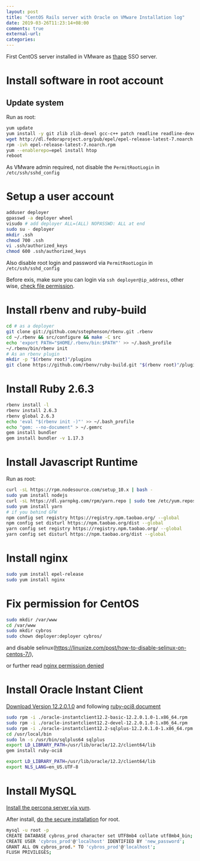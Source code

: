 ```yaml
---
layout: post
title: "CentOS Rails server with Oracle on VMware Installation log"
date: 2019-03-26T11:23:14+08:00
comments: true
external-url:
categories:
---
```



First CentOS server installed in VMware as [thape](https://github.com/thape-cn/oauth2id) SSO server.

# Install software in root account

## Update system

Run as root:

```bash
yum update
yum install -y git zlib zlib-devel gcc-c++ patch readline readline-devel libyaml-devel libffi-devel openssl-devel make bzip2 autoconf automake libtool bison curl sqlite-devel
wget http://dl.fedoraproject.org/pub/epel/epel-release-latest-7.noarch.rpm
rpm -ivh epel-release-latest-7.noarch.rpm
yum --enablerepo=epel install htop
reboot
```

As VMware admin required, not disable the `PermitRootLogin` in `/etc/ssh/sshd_config`

# Setup a user account

```bash
adduser deployer
gpasswd -a deployer wheel
visudo # add deployer ALL=(ALL) NOPASSWD: ALL at end
sudo su - deployer
mkdir .ssh
chmod 700 .ssh
vi .ssh/authorized_keys
chmod 600 .ssh/authorized_keys
```

Also disable root login and password via `PermitRootLogin` in `/etc/ssh/sshd_config`

Before exis, make sure you can login via `ssh deployer@ip_address`, other wise, [check file permission](https://unix.stackexchange.com/a/36687/303385).

# Install rbenv and ruby-build

```bash
cd # as a deployer
git clone git://github.com/sstephenson/rbenv.git .rbenv
cd ~/.rbenv && src/configure && make -C src
echo 'export PATH="$HOME/.rbenv/bin:$PATH"' >> ~/.bash_profile
~/.rbenv/bin/rbenv init
# As an rbenv plugin
mkdir -p "$(rbenv root)"/plugins
git clone https://github.com/rbenv/ruby-build.git "$(rbenv root)"/plugins/ruby-build
```

# Install Ruby 2.6.3

```bash
rbenv install -l
rbenv install 2.6.3
rbenv global 2.6.3
echo 'eval "$(rbenv init -)"' >> ~/.bash_profile
echo "gem: --no-document" > ~/.gemrc
gem install bundler
gem install bundler -v 1.17.3
```

# Install Javascript Runtime

Run as root:

```bash
curl -sL https://rpm.nodesource.com/setup_10.x | bash -
sudo yum install nodejs
curl -sL https://dl.yarnpkg.com/rpm/yarn.repo | sudo tee /etc/yum.repos.d/yarn.repo
sudo yum install yarn
# if you behind GFW
npm config set registry https://registry.npm.taobao.org/ --global
npm config set disturl https://npm.taobao.org/dist --global
yarn config set registry https://registry.npm.taobao.org/ --global
yarn config set disturl https://npm.taobao.org/dist --global
```

# Install nginx

```bash
sudo yum install epel-release
sudo yum install nginx
```

# Fix permission for CentOS

```bash
sudo mkdir /var/www
cd /var/www
sudo mkdir cybros
sudo chown deployer:deployer cybros/
```

and disable selinux(https://linuxize.com/post/how-to-disable-selinux-on-centos-7/),

or further read [nginx permission denied](https://stackoverflow.com/questions/23948527/13-permission-denied-while-connecting-to-upstreamnginx)

# Install Oracle Instant Client

[Download Version 12.2.0.1.0](https://www.oracle.com/technetwork/topics/linuxx86-64soft-092277.html) and following [ruby-oci8 document](https://github.com/kubo/ruby-oci8/blob/master/docs/install-instant-client.md#install-oracle-instant-client-packages)

```bash
sudo rpm -i ./oracle-instantclient12.2-basic-12.2.0.1.0-1.x86_64.rpm
sudo rpm -i ./oracle-instantclient12.2-devel-12.2.0.1.0-1.x86_64.rpm
sudo rpm -i ./oracle-instantclient12.2-sqlplus-12.2.0.1.0-1.x86_64.rpm
cd /usr/local/bin
sudo ln -s /usr/bin/sqlplus64 sqlplus
export LD_LIBRARY_PATH=/usr/lib/oracle/12.2/client64/lib
gem install ruby-oci8
```

```bash Append to ~/.bashrc
export LD_LIBRARY_PATH=/usr/lib/oracle/12.2/client64/lib
export NLS_LANG=en_US.UTF-8
```

# Install MySQL

[Install the percona server via yum](https://www.percona.com/doc/percona-server/5.7/installation/yum_repo.html).

After install, [do the secure installation](https://stackoverflow.com/questions/36028166/can-not-connect-to-mysql-server-percona) for root.

```bash
mysql -u root -p
CREATE DATABASE cybros_prod character set UTF8mb4 collate utf8mb4_bin;
CREATE USER 'cybros_prod'@'localhost' IDENTIFIED BY 'new_password';
GRANT ALL ON cybros_prod.* TO 'cybros_prod'@'localhost';
FLUSH PRIVILEGES;
```
